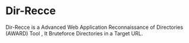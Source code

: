 # Dir-Recce
Dir-Recce is a Advanced Web Application Reconnaissance of Directories (AWARD) Tool , It Bruteforce Directories in a Target URL.
